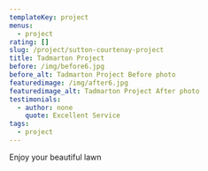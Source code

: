 ```yaml
---
templateKey: project
menus:
  - project
rating: []
slug: /project/sutton-courtenay-project
title: Tadmarton Project
before: /img/before6.jpg
before_alt: Tadmarton Project Before photo
featuredimage: /img/after6.jpg
featuredimage_alt: Tadmarton Project After photo
testimonials:
  - author: none
    quote: Excellent Service
tags:
  - project
---
```

Enjoy your beautiful lawn
